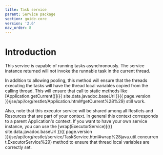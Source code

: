 ```yaml
---
title: Task service
parent: Service package
section: guide-core
version: '2.6'
nav_order: 8
---
```

# Introduction

This service is capable of running tasks asynchronously. The service
instance returned will not invoke the runnable task in the current
thread.

In addition to allowing pooling, this method will ensure that the
threads executing the tasks will have the thread local variables copied
from the calling thread. This will ensure that call to static methods
like
[Application.getCurrent()]({{ site.data.javadoc.baseUrl }}{{ page.version }}/jse/api/org/restlet/Application.html#getCurrent%28%29)
still work.

Also, note that this executor service will be shared among all Restlets
and Resources that are part of your context. In general this context
corresponds to a parent Application's context. If you want to have your
own service instance, you can use the
[wrap(ExecutorService)]({{ site.data.javadoc.baseUrl }}{{ page.version }}/jse/api/org/restlet/service/TaskService.html#wrap%28java.util.concurrent.ExecutorService%29)
method to ensure that thread local variables are correctly set.
